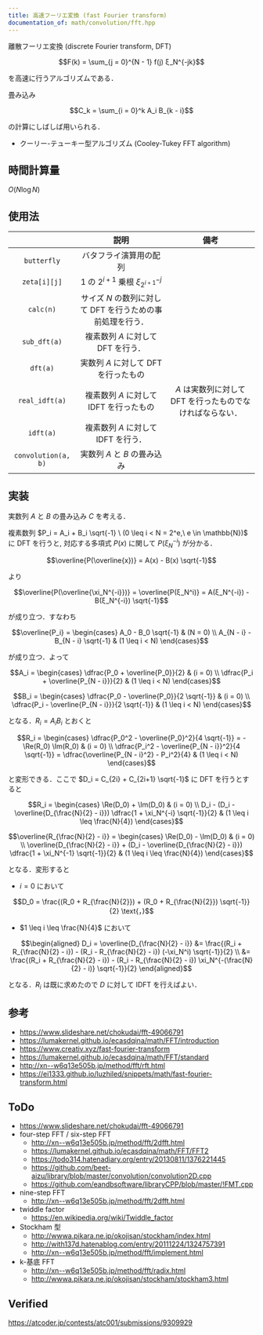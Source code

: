 ```yaml
---
title: 高速フーリエ変換 (fast Fourier transform)
documentation_of: math/convolution/fft.hpp
---
```


離散フーリエ変換 (discrete Fourier transform, DFT)

$$F(k) = \sum_{j = 0}^{N - 1} f(j) ξ_N^{-jk}$$

を高速に行うアルゴリズムである．

畳み込み

$$C_k = \sum_{i = 0}^k A_i B_{k - i}$$

の計算にしばしば用いられる．

- クーリー-テューキー型アルゴリズム (Cooley-Tukey FFT algorithm)


## 時間計算量

$O(N\log{N})$


## 使用法

||説明|備考|
|:--:|:--:|:--:|
|`butterfly`|バタフライ演算用の配列||
|`zeta[i][j]`|$1$ の $2^{i + 1}$ 乗根 $\xi_{2^{i + 1}}^{-j}$||
|`calc(n)`|サイズ $N$ の数列に対して DFT を行うための事前処理を行う．||
|`sub_dft(a)`|複素数列 $A$ に対して DFT を行う．||
|`dft(a)`|実数列 $A$ に対して DFT を行ったもの||
|`real_idft(a)`|複素数列 $A$ に対して IDFT を行ったもの|$A$ は実数列に対して DFT を行ったものでなければならない．|
|`idft(a)`|複素数列 $A$ に対して IDFT を行う．||
|`convolution(a, b)`|実数列 $A$ と $B$ の畳み込み||


## 実装

実数列 $A$ と $B$ の畳み込み $C$ を考える．

複素数列 $P_i = A_i + B_i \sqrt{-1} \ (0 \leq i < N = 2^e,\ e \in \mathbb{N})$ に DFT を行うと,
対応する多項式 $P(x)$ に関して $P(\xi_N^{-i})$ が分かる．

$$\overline{P(\overline{x})} = A(x) - B(x) \sqrt{-1}$$

より

$$\overline{P(\overline{\xi_N^{-i}})} = \overline{P(ξ_N^i)} = A(ξ_N^{-i}) - B(ξ_N^{-i}) \sqrt{-1}$$

が成り立つ．すなわち

$$\overline{P_i} = \begin{cases} A_0 - B_0 \sqrt{-1} & (N = 0) \\ A_{N - i} - B_{N - i} \sqrt{-1} & (1 \leq i < N) \end{cases}$$

が成り立つ．よって

$$A_i = \begin{cases} \dfrac{P_0 + \overline{P_0}}{2} & (i = 0) \\ \dfrac{P_i + \overline{P_{N - i}}}{2} & (1 \leq i < N) \end{cases}$$

$$B_i = \begin{cases} \dfrac{P_0 - \overline{P_0}}{2 \sqrt{-1}} & (i = 0) \\ \dfrac{P_i - \overline{P_{N - i}}}{2 \sqrt{-1}} & (1 \leq i < N) \end{cases}$$

となる．$R_i = A_i B_i$ とおくと

$$R_i = \begin{cases} \dfrac{P_0^2 - \overline{P_0}^2}{4 \sqrt{-1}} = -\Re(R_0) \Im(R_0) & (i = 0) \\ \dfrac{P_i^2 - \overline{P_{N - i}}^2}{4 \sqrt{-1}} = \dfrac{\overline{P_{N - i}^2} - P_i^2}{4} & (1 \leq i < N) \end{cases}$$

と変形できる．ここで $D_i = C_{2i} + C_{2i+1} \sqrt{-1}$ に DFT を行うとすると

$$R_i = \begin{cases} \Re(D_0) + \Im(D_0) & (i = 0) \\ D_i - (D_i - \overline{D_{\frac{N}{2} - i}}) \dfrac{1 + \xi_N^{-i} \sqrt{-1}}{2} & (1 \leq i \leq \frac{N}{4}) \end{cases}$$

$$\overline{R_{\frac{N}{2} - i}} = \begin{cases} \Re(D_0) - \Im(D_0) & (i = 0) \\ \overline{D_{\frac{N}{2} - i}} + (D_i - \overline{D_{\frac{N}{2} - i}}) \dfrac{1 + \xi_N^{-1} \sqrt{-1}}{2} & (1 \leq i \leq \frac{N}{4}) \end{cases}$$

となる．変形すると

- $i = 0$ において

$$D_0 = \frac{(R_0 + R_{\frac{N}{2}}) + (R_0 + R_{\frac{N}{2}}) \sqrt{-1}}{2} \text{，}$$

- $1 \leq i \leq \frac{N}{4}$ において

$$\begin{aligned} D_i = \overline{D_{\frac{N}{2} - i}} &= \frac{(R_i + R_{\frac{N}{2} - i}) - (R_i - R_{\frac{N}{2} - i}) (-\xi_N^i) \sqrt{-1}}{2} \\ &= \frac{(R_i + R_{\frac{N}{2} - i}) - (R_i - R_{\frac{N}{2} - i}) \xi_N^{-(\frac{N}{2} - i)} \sqrt{-1}}{2} \end{aligned}$$

となる．$R_i$ は既に求めたので $D$ に対して IDFT を行えばよい．


## 参考

- https://www.slideshare.net/chokudai/fft-49066791
- https://lumakernel.github.io/ecasdqina/math/FFT/introduction
- https://www.creativ.xyz/fast-fourier-transform
- https://lumakernel.github.io/ecasdqina/math/FFT/standard
- http://xn--w6q13e505b.jp/method/fft/rft.html
- https://ei1333.github.io/luzhiled/snippets/math/fast-fourier-transform.html


## ToDo

- https://www.slideshare.net/chokudai/fft-49066791
- four-step FFT / six-step FFT
  - http://xn--w6q13e505b.jp/method/fft/2dfft.html
  - https://lumakernel.github.io/ecasdqina/math/FFT/FFT2
  - https://todo314.hatenadiary.org/entry/20130811/1376221445
  - https://github.com/beet-aizu/library/blob/master/convolution/convolution2D.cpp
  - https://github.com/eandbsoftware/libraryCPP/blob/master/!FMT.cpp
- nine-step FFT
  - http://xn--w6q13e505b.jp/method/fft/2dfft.html
- twiddle factor
  - https://en.wikipedia.org/wiki/Twiddle_factor
- Stockham 型
  - http://wwwa.pikara.ne.jp/okojisan/stockham/index.html
  - http://with137d.hatenablog.com/entry/20111224/1324757391
  - http://xn--w6q13e505b.jp/method/fft/implement.html
- k-基底 FFT
  - http://xn--w6q13e505b.jp/method/fft/radix.html
  - http://wwwa.pikara.ne.jp/okojisan/stockham/stockham3.html


## Verified

https://atcoder.jp/contests/atc001/submissions/9309929
